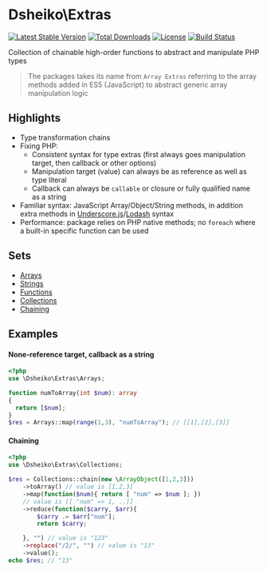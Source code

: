 # Dsheiko\Extras

[![Latest Stable Version](https://poser.pugx.org/dsheiko/extras/v/stable)](https://packagist.org/packages/dsheiko/extras)
[![Total Downloads](https://poser.pugx.org/dsheiko/extras/downloads)](https://packagist.org/packages/dsheiko/extras)
[![License](https://poser.pugx.org/dsheiko/extras/license)](https://packagist.org/packages/dsheiko/extras)
[![Build Status](https://travis-ci.org/dsheiko/extras.png)](https://travis-ci.org/dsheiko/extras)

Collection of chainable high-order functions to abstract and manipulate PHP types

> The packages takes its name from `Array Extras` referring to the array methods added in ES5 (JavaScript) to abstract generic array manipulation logic

## Highlights
- Type transformation chains
- Fixing PHP:
  - Consistent syntax for type extras (first always goes manipulation target, then callback or other options)
  - Manipulation target (value) can always be as reference as well as type literal
  - Callback can always be  `callable` or closure or fully qualified name as a string
- Familiar syntax: JavaScript Array/Object/String methods, in addition extra methods in [Underscore.js](http://underscorejs.org/)/[Lodash](https://lodash.com/) syntax
- Performance: package relies on PHP native methods; no `foreach` where a built-in specific function can be used

## Sets

- [Arrays](./wiki/ARRAYS.md)
- [Strings](./wiki/STRINGS.md)
- [Functions](./wiki/FUNCTIONS.md)
- [Collections](./wiki/COLLECTIONS.md)
- [Chaining](./wiki/CHAINING.md)

## Examples

#### None-reference target, callback as a string
```php
<?php
use \Dsheiko\Extras\Arrays;

function numToArray(int $num): array
{
  return [$num];
}
$res = Arrays::map(range(1,3), "numToArray"); // [[1],[2],[3]]
```

#### Chaining
```php
<?php
use \Dsheiko\Extras\Collections;

$res = Collections::chain(new \ArrayObject([1,2,3]))
    ->toArray() // value is [1,2,3]
    ->map(function($num){ return [ "num" => $num ]; })
    // value is [[ "num" => 1, ..]]
    ->reduce(function($carry, $arr){
        $carry .= $arr["num"];
        return $carry;

    }, "") // value is "123"
    ->replace("/2/", "") // value is "13"
    ->value();
echo $res; // "13"

```